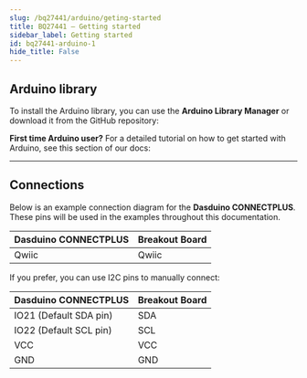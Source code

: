 ```yaml
---
slug: /bq27441/arduino/geting-started 
title: BQ27441 – Getting started
sidebar_label: Getting started
id: bq27441-arduino-1 
hide_title: False
---
```


## Arduino library
To install the Arduino library, you can use the **Arduino Library Manager** or download it from the GitHub repository:
<QuickLink  
  title="Soldered-BQ27441-Battery-Fuel-Gauge-Arduino-Library"  
  description="BQ27441 Battery fuel gauge Arduino library by Soldered"  
  url="https://github.com/SolderedElectronics/Soldered-BQ27441-Battery-Fuel-Gauge-Arduino-Library"  
/>  

<InfoBox>

**First time Arduino user?** For a detailed tutorial on how to get started with Arduino, see this section of our docs:

<QuickLink  
  title="Getting started with Arduino"  
  description="A full, comprehensive tutorial on how to set up and upload code for the first time on an Arduino board, from scratch!"  
  url="/documentation/arduino/quick-start-guide"  
/>  

</InfoBox>

---

## Connections

Below is an example connection diagram for the **Dasduino CONNECTPLUS**. These pins will be used in the examples throughout this documentation.

| **Dasduino CONNECTPLUS** | **Breakout Board** |
| ------------------------ | ------------------ |
| Qwiic                    | Qwiic              |

<InfoBox>

If you prefer, you can use I2C pins to manually connect:

| **Dasduino CONNECTPLUS**     | **Breakout Board** |
| ---------------------------- | ------------------ |
| IO21 (Default SDA pin)       | SDA                |
| IO22 (Default SCL pin)       | SCL                |
| VCC                          | VCC                |
| GND                          | GND                |

</InfoBox>